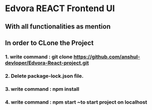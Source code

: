 # Edvora REACT Frontend UI 
## With all functionalities as mention

## In order to CLone the Project 
### 1. write command : git clone https://github.com/anshul-devloper/Edvora-React-project.git
### 2. Delete package-lock.json file.
### 3. write command : npm install
### 4. write command : npm start    ~to start project on localhost   
